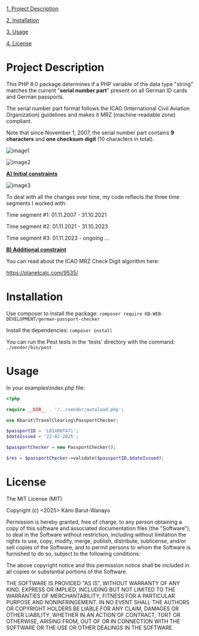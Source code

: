  [1. Project Description](#project-description)
 
 [2. Installation](#installation)
 
 [3. Usage](#usage)
 
 [4. License](#license)
 
# Project Description

This PHP 8.0 package determines if a PHP variable of the data type "string" matches the current "**serial number part**" present on all German ID cards and German passports.

The serial number part format follows the ICAO (International Civil Aviation Organization) guidelines and makes it MRZ (machine-readable zone) compliant.

Note that since November 1, 2007, the serial number part contains **9 characters** and **one checksum digit** (10 characters in total).

![image1](https://i.ibb.co/5WpBWVNv/image1.png)

![image2](https://i.ibb.co/67DypCDH/image2.png)

<ins>**A) Initial constraints**</ins>

![image3](https://i.ibb.co/5WSM47jg/image3.png)

To deal with all the changes over time, my code reflects the three time segments I worked with:

Time segment #1: 01.11.2007 - 31.10.2021

Time segment #2: 01.11.2021 - 31.10.2023 

Time segment #3: 01.11.2023 - ongoing ...

<ins>**B) Additional constraint**</ins>

You can read about the ICAO MRZ Check Digit algorithm here:

https://planetcalc.com/9535/ 

# Installation

Use composer to install the package: `composer require KB-WEB-DEVELOPMENT/german-passport-checker`

Install the dependencies: `composer install` 

You can run the Pest tests in the 'tests' directory with the command: `./vendor/bin/pest`


# Usage

In your examples\index.php file: 

```php
<?php

require __DIR__ . '/../vendor/autoload.php';

use Kbarut\TravelClearing\PassportChecker;

$passportID = 'L01X00T471';
$dateIssued = '22-02-2025';

$passportChecker = new PassportChecker();

$res = $passportChecker->validate($passportID,$dateIssued);

 ```

# License 

The MIT License (MIT)

Copyright (c) <2025> Kâmi Barut-Wanayo

Permission is hereby granted, free of charge, to any person obtaining a copy of this software and associated documentation files (the "Software"), to deal in the Software without restriction, including without limitation the rights to use, copy, modify, merge, publish, distribute, sublicense, and/or sell copies of the Software, and to permit persons to whom the Software is furnished to do so, subject to the following conditions:

The above copyright notice and this permission notice shall be included in all copies or substantial portions of the Software.

THE SOFTWARE IS PROVIDED "AS IS", WITHOUT WARRANTY OF ANY KIND, EXPRESS OR IMPLIED, INCLUDING BUT NOT LIMITED TO THE WARRANTIES OF MERCHANTABILITY, FITNESS FOR A PARTICULAR PURPOSE AND NONINFRINGEMENT. IN NO EVENT SHALL THE AUTHORS OR COPYRIGHT HOLDERS BE LIABLE FOR ANY CLAIM, DAMAGES OR OTHER LIABILITY, WHETHER IN AN ACTION OF CONTRACT, TORT OR OTHERWISE, ARISING FROM, OUT OF OR IN CONNECTION WITH THE SOFTWARE OR THE USE OR OTHER DEALINGS IN THE SOFTWARE.
